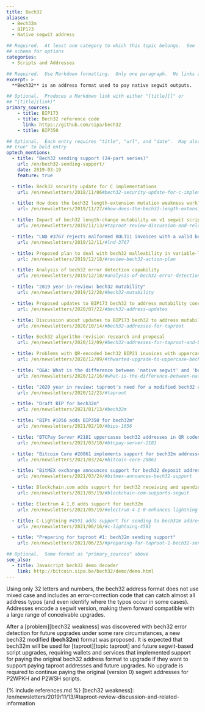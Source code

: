 ```yaml
---
title: Bech32
aliases:
  - Bech32m
  - BIP173
  - Native segwit address

## Required.  At least one category to which this topic belongs.  See
## schema for options
categories:
  - Scripts and Addresses

## Required.  Use Markdown formatting.  Only one paragraph.  No links allowed.
excerpt: >
  **Bech32** is an address format used to pay native segwit outputs.

## Optional.  Produces a Markdown link with either "[title][]" or
## "[title](link)"
primary_sources:
    - title: BIP173
    - title: Bech32 reference code
      link: https://github.com/sipa/bech32
    - title: BIP350

## Optional.  Each entry requires "title", "url", and "date".  May also use "feature:
## true" to bold entry
optech_mentions:
  - title: "Bech32 sending support (24-part series)"
    url: /en/bech32-sending-support/
    date: 2019-03-19
    feature: true

  - title: Bech32 security update for C implementations
    url: /en/newsletters/2018/11/06#bech32-security-update-for-c-implementation

  - title: How does the bech32 length-extension mutation weakness work?
    url: /en/newsletters/2019/11/27/#how-does-the-bech32-length-extension-mutation-weakness-work

  - title: Impact of bech32 length-change mutability on v1 segwit script length
    url: /en/newsletters/2019/11/13/#taproot-review-discussion-and-related-information

  - title: "LND #3767 rejects malformed BOLT11 invoices with a valid bech32 checksum"
    url: /en/newsletters/2019/12/11/#lnd-3767

  - title: Proposed plan to deal with bech32 malleability in variable-length addresses
    url: /en/newsletters/2019/12/18/#review-bech32-action-plan

  - title: Analysis of bech32 error detection capability
    url: /en/newsletters/2019/12/18/#analysis-of-bech32-error-detection

  - title: "2019 year-in-review: bech32 mutability"
    url: /en/newsletters/2019/12/28/#bech32-mutability

  - title: Proposed updates to BIP173 bech32 to address mutability concerns
    url: /en/newsletters/2020/07/22/#bech32-address-updates

  - title: Discussion about updates to BIP173 bech32 to address mutability concerns
    url: /en/newsletters/2020/10/14/#bech32-addresses-for-taproot

  - title: Bech32 algorithm revision research and proposal
    url: /en/newsletters/2020/12/09/#bech32-addresses-for-taproot-and-beyond

  - title: Problems with QR-encoded bech32 BIP21 invoices with uppercase schema
    url: /en/newsletters/2020/12/09/#thwarted-upgrade-to-uppercase-bech32-qr-codes

  - title: "Q&A: What is the difference between 'native segwit' and 'bech32'?"
    url: /en/newsletters/2020/12/16/#what-is-the-difference-between-native-segwit-and-bech32

  - title: "2020 year in review: taproot's need for a modified bech32 address format"
    url: /en/newsletters/2020/12/23/#taproot

  - title: "Draft BIP for bech32m"
    url: /en/newsletters/2021/01/13/#bech32m

  - title: "BIPs #1056 adds BIP350 for bech32m"
    url: /en/newsletters/2021/02/10/#bips-1056

  - title: "BTCPay Server #2181 uppercases bech32 addresses in QR codes"
    url: /en/newsletters/2021/03/10/#btcpay-server-2181

  - title: "Bitcoin Core #20861 implements support for bech32m addresses"
    url: /en/newsletters/2021/03/24/#bitcoin-core-20861

  - title: "BitMEX exchange announces support for bech32 deposit addresses"
    url: /en/newsletters/2021/03/24/#bitmex-announces-bech32-support

  - title: Blockchain.com adds support for bech32 receiving and spending
    url: /en/newsletters/2021/05/19/#blockchain-com-supports-segwit

  - title: Electrum 4.1.0 adds support for bech32m
    url: /en/newsletters/2021/05/19/#electrum-4-1-0-enhances-lightning-features

  - title: C-Lightning #4591 adds support for sending to bech32m addresses
    url: /en/newsletters/2021/06/16/#c-lightning-4591

  - title: "Preparing for taproot #1: bech32m sending support"
    url: /en/newsletters/2021/06/23/#preparing-for-taproot-1-bech32-sending-support

## Optional.  Same format as "primary_sources" above
see_also:
  - title: Javascript bech32 demo decoder
    link: http://bitcoin.sipa.be/bech32/demo/demo.html
---
```

Using only 32 letters and numbers, the bech32 address format does not use
mixed case and includes an error-correction code that can catch
almost all address typos (and even identify where the typos occur in
some cases).  Addresses encode a segwit version, making them forward
compatible with a large range of conceivable upgrades.

After a [problem][bech32 weakness] was discovered with bech32 error
detection for future upgrades under some rare circumstances, a new
bech32 modified (**bech32m**) format was proposed.
It is expected that bech32m will be used for
[taproot][topic taproot] and future segwit-based script upgrades,
requiring wallets and services that implemented support for paying the
original bech32 address format to upgrade if they want to support
paying taproot addresses and future upgrades.  No upgrade is required to
continue paying the original (version 0) segwit addresses for P2WPKH
and P2WSH scripts.

{% include references.md %}
[bech32 weakness]: /en/newsletters/2019/11/13/#taproot-review-discussion-and-related-information
